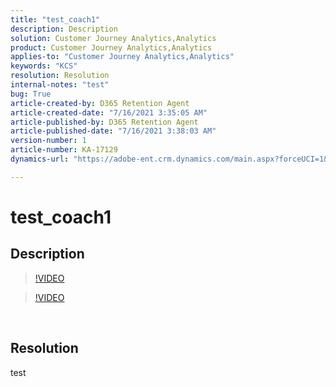 ```yaml
---
title: "test_coach1"
description: Description
solution: Customer Journey Analytics,Analytics
product: Customer Journey Analytics,Analytics
applies-to: "Customer Journey Analytics,Analytics"
keywords: "KCS"
resolution: Resolution
internal-notes: "test"
bug: True
article-created-by: D365 Retention Agent
article-created-date: "7/16/2021 3:35:05 AM"
article-published-by: D365 Retention Agent
article-published-date: "7/16/2021 3:38:03 AM"
version-number: 1
article-number: KA-17129
dynamics-url: "https://adobe-ent.crm.dynamics.com/main.aspx?forceUCI=1&pagetype=entityrecord&etn=knowledgearticle&id=0474bdcc-e6e5-eb11-bacb-000d3a5ac7e5"

---
```

# test_coach1

## Description





>[!VIDEO](https://video.tv.adobe.com/v/18696?quality=9&amp;learn=on)

 


>[!VIDEO](https://video.tv.adobe.com/v/18696?quality=9&amp;learn=on)

 
 <br>



## Resolution


test
